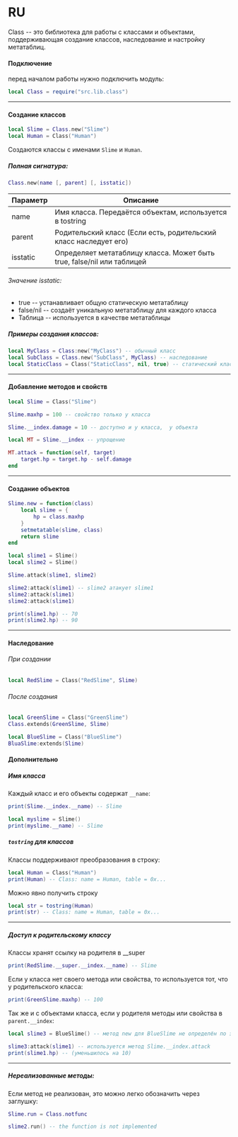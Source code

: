 # RU
Class -- это библиотека для работы с классами и объектами, поддерживающая создание классов, наследование и настройку метатаблиц.

#### Подключение
перед началом работы нужно подключить модуль:
```lua
local Class = require("src.lib.class")
```

---

#### Создание классов
```lua
local Slime = Class.new("Slime")
local Human = Class("Human")
```
Создаются классы с именами `Slime` и `Human`.

##### *Полная сигнатура:*
```lua
Class.new(name [, parent] [, isstatic])
```


| Параметр | Описание                                                               |
| -------- | ---------------------------------------------------------------------- |
| name     | Имя класса. Передаётся объектам, используется в tostring               |
| parent   | Родительский класс (Если есть, родительский класс наследует его)       |
| isstatic | Определяет метатаблицу класса. Может быть true, false/nil или таблицей |
###### Значение isstatic:
- true -- устанавливает общую статическую метатаблицу
- false/nil -- создаёт уникальную метатаблицу для каждого класса
- Таблица -- используется в качестве метатаблицы

##### Примеры создания классов:
```lua
local MyClass = Class:new("MyClass") -- обычный класс
local SubClass = Class.new("SubClass", MyClass) -- наследование
local StaticClass = Class("StaticClass", nil, true) -- статический класс
```

---
#### Добавление методов и свойств
```lua
local Slime = Class("Slime")

Slime.maxhp = 100 -- свойство только у класса

Slime.__index.damage = 10 -- доступно и у класса,  у объекта

local MT = Slime.__index -- упрощение

MT.attack = function(self, target)
	target.hp = target.hp - self.damage
end
```

---
#### Создание объектов
```lua
Slime.new = function(class)
    local slime = {
	    hp = class.maxhp
    }
    setmetatable(slime, class)
    return slime
end

local slime1 = Slime()
local slime2 = Slime()

Slime.attack(slime1, slime2)

slime2:attack(slime1) -- slime2 атакует slime1
slime2:attack(slime1)
slime2:attack(slime1)

print(slime1.hp) -- 70
print(slime2.hp) -- 90
```

---

#### Наследование
###### При создании
```lua
local RedSlime = Class("RedSlime", Slime)
```

###### После создания
```lua
local GreenSlime = Class("GreenSlime")
Class.extends(GreenSlime, Slime)

local BlueSlime = Class("BlueSlime")
BluaSlime:extends(Slime)
```
#### Дополнительно
##### Имя класса
Каждый класс и его объекты содержат `__name`:
```lua
print(Slime.__index.__name) -- Slime

local myslime = Slime()
print(myslime.__name) -- Slime
```

##### `tostring` для классов
Классы поддерживают преобразования в строку:
```lua
local Human = Class("Human")
print(Human) -- Class: name = Human, table = 0x...
```

Можно явно получить строку
```lua
local str = tostring(Human)
print(str) -- Class: name = Human, table = 0x...
```

---
##### Доступ к родительскому классу
Классы хранят ссылку на родителя в __super
```lua
print(RedSlime.__super.__index.__name) -- Slime
```

Если у класса нет своего метода или свойства, то используется тот, что у родительского класса:
```lua
print(GreenSlime.maxhp) -- 100
```

Так же и с объектами класса, если у родителя методы или свойства в `parent.__index`:
```lua
local slime3 = BlueSlime() -- метод new для BlueSlime не определён по этому используется родительский

slime3:attack(slime1) -- используется метод Slime.__index.attack
print(slime1.hp) -- (уменьшилось на 10)
```

---
##### Нереализованные методы:
Если метод не реализован, это можно легко обозначить через заглушку:
```lua
Slime.run = Class.notfunc

slime2.run() -- the function is not implemented
```